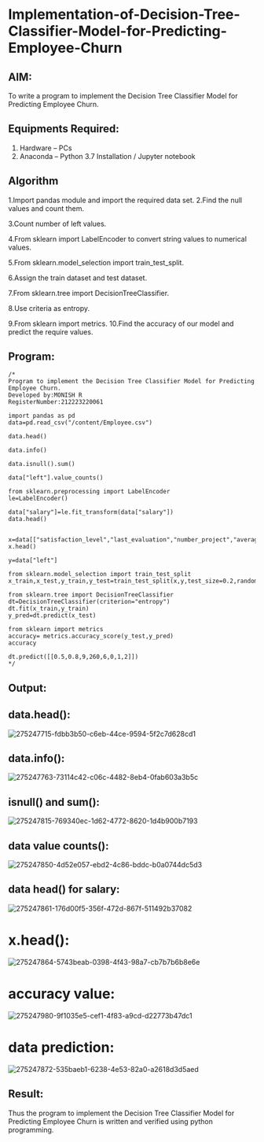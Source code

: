 # Implementation-of-Decision-Tree-Classifier-Model-for-Predicting-Employee-Churn

## AIM:
To write a program to implement the Decision Tree Classifier Model for Predicting Employee Churn.

## Equipments Required:
1. Hardware – PCs
2. Anaconda – Python 3.7 Installation / Jupyter notebook

## Algorithm
1.Import pandas module and import the required data set.
2.Find the null values and count them.

3.Count number of left values.

4.From sklearn import LabelEncoder to convert string values to numerical values.

5.From sklearn.model_selection import train_test_split.

6.Assign the train dataset and test dataset.

7.From sklearn.tree import DecisionTreeClassifier.

8.Use criteria as entropy.

9.From sklearn import metrics. 10.Find the accuracy of our model and predict the require values.
## Program:
```
/*
Program to implement the Decision Tree Classifier Model for Predicting Employee Churn.
Developed by:MONISH R 
RegisterNumber:212223220061

import pandas as pd
data=pd.read_csv("/content/Employee.csv")

data.head()

data.info()

data.isnull().sum()

data["left"].value_counts()

from sklearn.preprocessing import LabelEncoder
le=LabelEncoder()

data["salary"]=le.fit_transform(data["salary"])
data.head()


x=data[["satisfaction_level","last_evaluation","number_project","average_montly_hours","time_spend_company","Work_accident","promotion_last_5years","salary"]]
x.head()

y=data["left"]

from sklearn.model_selection import train_test_split
x_train,x_test,y_train,y_test=train_test_split(x,y,test_size=0.2,random_state=100)

from sklearn.tree import DecisionTreeClassifier
dt=DecisionTreeClassifier(criterion="entropy")
dt.fit(x_train,y_train)
y_pred=dt.predict(x_test)

from sklearn import metrics
accuracy= metrics.accuracy_score(y_test,y_pred)
accuracy

dt.predict([[0.5,0.8,9,260,6,0,1,2]])
*/
```

## Output:
## data.head():
![275247715-fdbb3b50-c6eb-44ce-9594-5f2c7d628cd1](https://github.com/820NaveenKumar208/Implementation-of-Decision-Tree-Classifier-Model-for-Predicting-Employee-Churn/assets/154746066/dde1f14e-8426-4c96-b6c0-20e55c793ab1)

## data.info():
![275247763-73114c42-c06c-4482-8eb4-0fab603a3b5c](https://github.com/820NaveenKumar208/Implementation-of-Decision-Tree-Classifier-Model-for-Predicting-Employee-Churn/assets/154746066/e77f565f-ef7e-42ed-9609-4e231427739e)

## isnull() and sum():
![275247815-769340ec-1d62-4772-8620-1d4b900b7193](https://github.com/820NaveenKumar208/Implementation-of-Decision-Tree-Classifier-Model-for-Predicting-Employee-Churn/assets/154746066/72e9488b-d7c1-40f3-aacd-6907fd8545ee)

## data value counts():
![275247850-4d52e057-ebd2-4c86-bddc-b0a0744dc5d3](https://github.com/820NaveenKumar208/Implementation-of-Decision-Tree-Classifier-Model-for-Predicting-Employee-Churn/assets/154746066/a8feebd2-2fba-44a0-9ba9-b9075f0ba5dd)

## data head() for salary:
![275247861-176d00f5-356f-472d-867f-511492b37082](https://github.com/820NaveenKumar208/Implementation-of-Decision-Tree-Classifier-Model-for-Predicting-Employee-Churn/assets/154746066/e1eb23d7-c1e7-443a-ac22-3edf27a9fdc4)

# x.head():
![275247864-5743beab-0398-4f43-98a7-cb7b7b6b8e6e](https://github.com/820NaveenKumar208/Implementation-of-Decision-Tree-Classifier-Model-for-Predicting-Employee-Churn/assets/154746066/c28faff3-c90e-446c-9415-5f3dc23a5423)

# accuracy value:
![275247980-9f1035e5-cef1-4f83-a9cd-d22773b47dc1](https://github.com/820NaveenKumar208/Implementation-of-Decision-Tree-Classifier-Model-for-Predicting-Employee-Churn/assets/154746066/151a672f-e07a-4407-8a3a-a1fe19df409e)

# data prediction:
![275247872-535baeb1-6238-4e53-82a0-a2618d3d5aed](https://github.com/820NaveenKumar208/Implementation-of-Decision-Tree-Classifier-Model-for-Predicting-Employee-Churn/assets/154746066/f0618d54-72e6-4138-a882-ff465c75f114)

## Result:
Thus the program to implement the  Decision Tree Classifier Model for Predicting Employee Churn is written and verified using python programming.
